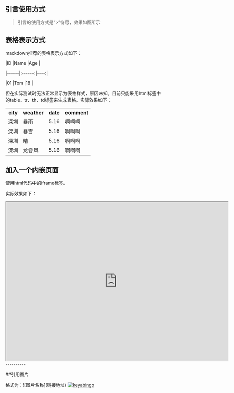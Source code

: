 ## 引言使用方式

> 引言的使用方式是“>”符号，效果如图所示





## 表格表示方式

mackdown推荐的表格表示方式如下：

|ID    |Name    |Age  |

|------|:------:|----:|

|01    |Tom     |18   |

但在实际测试时无法正常显示为表格样式，原因未知。目前只能采用html标签中的table、tr、th、td标签来生成表格。实际效果如下：

<table class="table table-bordered table-striped table-condensed">  
    <tr>  
        <th>city</th>  
    	<th>weather</th>
    	<th>date</th>
		<th>comment</th>
    </tr>  
    <tr>  
        <td>深圳</td>  
	    <td>暴雨</td>
	    <td>5.16</td>
		<td>啊啊啊</td>
    </tr>
    <tr>  
        <td>深圳</td>  
	    <td>暴雪</td>
	    <td>5.16</td>
		<td>啊啊啊</td>
    </tr> 
    <tr>  
        <td>深圳</td>  
	    <td>晴</td>
	    <td>5.16</td>
		<td>啊啊啊</td>
    </tr> 
    <tr>  
        <td>深圳</td>  
	    <td>龙卷风</td>
	    <td>5.16</td>
		<td>啊啊啊
    </tr> 
</table> 

## 加入一个内嵌页面

使用html代码中的iframe标签。

实际效果如下：

<iframe src="http://blog.shengbin.me/posts/iframe-in-markdown-of-jekyll" width="700px" height="500px"></iframe>
----------



##引用图片

格式为：!\[图片名称](链接地址)
[![keyabingo](http://a3.qpic.cn/psb?/V13f2fdp4IPomM/QLqAgn1mvNf7OVISB7qCsitXsKjhqkrhrcCcqhhcdzs!/b/dBkBAAAAAAAA&bo=sARUA7AEVAMRADc!&rf=viewer_4&t=5)](www.baidu.com)